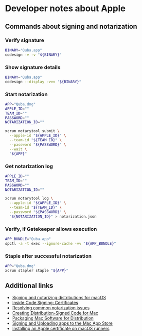 # Developer notes about Apple

## Commands about signing and notarization

### Verify signature

```bash
BINARY="Quba.app"
codesign -v -v "${BINARY}"
```

### Show signature details

```bash
BINARY="Quba.app"
codesign --display -vvv "${BINARY}"
```

### Start notarization

```bash
APP="Quba.dmg"
APPLE_ID=""
TEAM_ID=""
PASSWORD=""
NOTARIZATION_ID=""

xcrun notarytool submit \
  --apple-id "${APPLE_ID}" \
  --team-id "${TEAM_ID}" \
  --password "${PASSWORD}" \
  --wait \
  "${APP}"
```

### Get notarization log

```bash
APPLE_ID=""
TEAM_ID=""
PASSWORD=""
NOTARIZATION_ID=""

xcrun notarytool log \
  --apple-id "${APPLE_ID}" \
  --team-id "${TEAM_ID}" \
  --password "${PASSWORD}" \
  "${NOTARIZATION_ID}" > notarization.json
```

### Verify, if Gatekeeper allows execution 

```bash
APP_BUNDLE="Quba.app"
spctl -a -t exec --ignore-cache -vv "${APP_BUNDLE}"
```

### Staple after successful notarization

```bash
APP="Quba.dmg"
xcrun stapler staple "${APP}"
```

## Additional links

- [Signing and notarizing distributions for macOS](https://github.com/JetBrains/compose-multiplatform/blob/master/tutorials/Signing_and_notarization_on_macOS/README.md)
- [Inside Code Signing: Certificates](https://developer.apple.com/documentation/technotes/tn3161-inside-code-signing-certificates)
- [Resolving common notarization issues](https://developer.apple.com/documentation/security/resolving-common-notarization-issues)
- [Creating Distribution-Signed Code for Mac](https://developer.apple.com/forums/thread/701514)
- [Packaging Mac Software for Distribution](https://developer.apple.com/forums/thread/701581)
- [Signing and Uploading apps to the Mac App Store](https://lessons.livecode.com/a/876834-signing-and-uploading-apps-to-the-mac-app-store)
- [Installing an Apple certificate on macOS runners](https://docs.github.com/en/actions/use-cases-and-examples/deploying/installing-an-apple-certificate-on-macos-runners-for-xcode-development)
